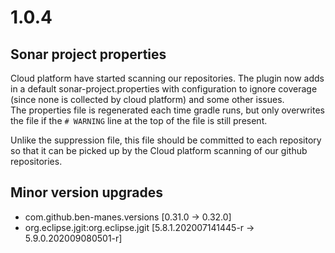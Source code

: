 # 1.0.4

## Sonar project properties

Cloud platform have started scanning our repositories. 
The plugin now adds in a default sonar-project.properties with configuration to ignore coverage 
(since none is collected by cloud platform) and some other issues.  
The properties file is regenerated each time gradle runs, 
but only overwrites the file if the `# WARNING` line at the top of the file is still present.

Unlike the suppression file, this file should be committed to each repository so that it can be picked up by the 
Cloud platform scanning of our github repositories.

## Minor version upgrades

 - com.github.ben-manes.versions [0.31.0 -> 0.32.0]
 - org.eclipse.jgit:org.eclipse.jgit [5.8.1.202007141445-r -> 5.9.0.202009080501-r]

